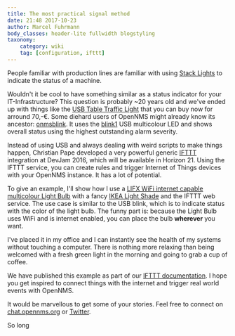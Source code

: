 ```yaml
---
title: The most practical signal method
date: 21:48 2017-10-23
author: Marcel Fuhrmann
body_classes: header-lite fullwidth blogstyling
taxonomy:
    category: wiki
    tag: [configuration, ifttt]
---
```


People familiar with production lines are familiar with using [Stack Lights](https://en.wikipedia.org/wiki/Stack_light) to indicate the status of a machine.

Wouldn't it be cool to have something similar as a status indicator for your IT-Infrastructure?
This question is probably ~20 years old and we've ended up with things like the [USB Table Traffic Light](https://shop.netways.de/produkt/nagios-usb-ampel-medium/) that you can buy now for arround 70,-€.
Some diehard users of OpenNMS might already know its ancestor: [onmsblink](https://github.com/opennms-forge/onmsblink).
It uses the [blink1](https://blink1.thingm.com) USB multicolour LED and shows overall status using the highest outstanding alarm severity.

Instead of using USB and always dealing with weird scripts to make things happen, Christian Pape developed a very powerful generic [IFTTT](https://en.wikipedia.org/wiki/IFTTT) integration at DevJam 2016, which will be available in Horizon 21.
Using the IFTTT service, you can create rules and trigger Internet of Things devices with your OpenNMS instance. It has a lot of potential.

To give an example, I'll show how I use a [LIFX WiFi internet capable multicolour Light Bulb](https://eu.lifx.com/collections/featured-products/products/lifx-plus) with a fancy [IKEA Light Shade](http://www.ikea.com/us/en/catalog/products/70096377) and the IFTTT web service.
The use case is similar to the USB blink, which is to indicate status with the color of the light bulb.
The funny part is: because the Light Bulb uses WiFi and is internet enabled, you can place the bulb **wherever** you want.

I've placed it in my office and I can instantly see the health of my systems without touching a computer.
There is nothing more relaxing than being welcomed with a fresh green light in the morning and going to grab a cup of coffee.

We have published this example as part of our [IFTTT documentation](https://docs.opennms.org/opennms/releases/21.0.0/guide-admin/guide-admin.html#ga-ifttt).
I hope you get inspired to connect things with the internet and trigger real world events with OpenNMS.

It would be marvellous to get some of your stories.
Feel free to connect on [chat.opennms.org](https://chat.opennms.org/) or [Twitter](https://twitter.com/opennms?ref_src=twsrc%5Egoogle%7Ctwcamp%5Eserp%7Ctwgr%5Eauthor).

So long
